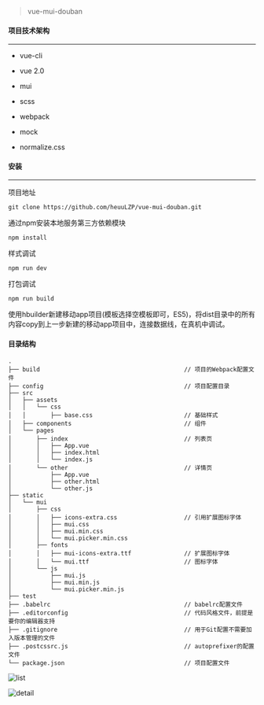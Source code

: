 > vue-mui-douban



#### 项目技术架构

---

- vue-cli


- vue 2.0
- mui
- scss
- webpack
- mock
- normalize.css



#### 安装

---

项目地址

```
git clone https://github.com/heuuLZP/vue-mui-douban.git
```

通过npm安装本地服务第三方依赖模块

```
npm install
```

样式调试

```
npm run dev
```

打包调试

```
npm run build
```

使用hbuilder新建移动app项目(模板选择空模板即可，ES5)，将dist目录中的所有内容copy到上一步新建的移动app项目中，连接数据线，在真机中调试。



#### 目录结构

```
.                         
├── build                                         // 项目的Webpack配置文件
├── config                                        // 项目配置目录
├── src
│   ├── assets
│   │   └── css              
│   │       ├── base.css                          // 基础样式
│   ├── components                                // 组件
│   └── pages
│       ├── index                                 // 列表页
│       │   ├── App.vue
│       │   ├── index.html
│       │   └── index.js
│       └── other                                 // 详情页
│           ├── App.vue
│           ├── other.html
│           └── other.js
├── static
│   └── mui
│       ├── css
│       │   ├── icons-extra.css                   // 引用扩展图标字体
│       │   ├── mui.css
│       │   ├── mui.min.css
│       │   └── mui.picker.min.css
│       ├── fonts
│       │   ├── mui-icons-extra.ttf               // 扩展图标字体
│       │   └── mui.ttf                           // 图标字体
│       └── js
│           ├── mui.js
│           ├── mui.min.js
│           └── mui.picker.min.js
├── test
├── .babelrc                                      // babelrc配置文件
├── .editorconfig                                 // 代码风格文件，前提是要你的编辑器支持
├── .gitignore                                    // 用于Git配置不需要加入版本管理的文件
├── .postcssrc.js                                 // autoprefixer的配置文件
└── package.json                                  // 项目配置文件
```



![list](/Users/callback/Desktop/list.png)





![detail](/Users/callback/Desktop/detail.png)